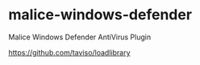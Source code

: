 # malice-windows-defender
Malice Windows Defender AntiVirus Plugin

https://github.com/taviso/loadlibrary
